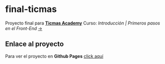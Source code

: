 # final-ticmas
Proyecto final para [**Ticmas Academy**](https://www.ticmas.com/)
Curso: _Introducción | Primeros pasos en el Front-End_ [→](https://www.argentina.gob.ar/sites/default/files/introduccion_primeros_pasos_en_front-end_-_ticmas_academy.pdf)

## Enlace al proyecto
Para ver el proyecto en **Github Pages** [click aquí](https://geraldineac.github.io/final-ticmas/)



